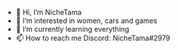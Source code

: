 - 👋 Hi, I’m NicheTama
- 👀 I’m interested in women, cars and games
- 🌱 I’m currently learning everything
- 📫 How to reach me Discord: NicheTama#2979
<!---
NicheTama/NicheTama is a ✨ special ✨ repository because its `README.md` (this file) appears on your GitHub profile.
You can click the Preview link to take a look at your changes.
--->
